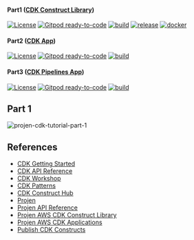 #### Part1 ([CDK Construct Library](https://github.com/AymanZahran/projen-cdk-tutorial-part-1))

[![License](https://img.shields.io/badge/License-Apache%202.0-yellowgreen.svg)](https://opensource.org/licenses/Apache-2.0)
[![Gitpod ready-to-code](https://img.shields.io/badge/Gitpod-ready--to--code-blue?logo=gitpod)](https://gitpod.io/#https://github.com/AymanZahran/projen-cdk-tutorial-part-1)
[![build](https://github.com/AymanZahran/projen-cdk-tutorial-part-1/actions/workflows/build.yml/badge.svg)](https://github.com/AymanZahran/projen-cdk-tutorial-part-1/actions/workflows/build.yml)
[![release](https://github.com/AymanZahran/projen-cdk-tutorial-part-1/actions/workflows/release.yml/badge.svg)](https://github.com/AymanZahran/projen-cdk-tutorial-part-1/actions/workflows/release.yml)
[![docker](https://img.shields.io/badge/docker-jsii%2Fsuperchain-brightgreen?logo=docker)](https://hub.docker.com/r/jsii/superchain)

#### Part2 ([CDK App](https://github.com/AymanZahran/projen-cdk-tutorial-part-2))

[![License](https://img.shields.io/badge/License-Apache%202.0-yellowgreen.svg)](https://opensource.org/licenses/Apache-2.0)
[![Gitpod ready-to-code](https://img.shields.io/badge/Gitpod-ready--to--code-blue?logo=gitpod)](https://gitpod.io/#https://github.com/AymanZahran/projen-cdk-tutorial-part-2)
[![build](https://github.com/AymanZahran/projen-cdk-tutorial-part-2/actions/workflows/build.yml/badge.svg)](https://github.com/AymanZahran/projen-cdk-tutorial-part-2/actions/workflows/build.yml)

#### Part3 ([CDK Pipelines App](https://github.com/AymanZahran/projen-cdk-tutorial-part-3))

[![License](https://img.shields.io/badge/License-Apache%202.0-yellowgreen.svg)](https://opensource.org/licenses/Apache-2.0)
[![Gitpod ready-to-code](https://img.shields.io/badge/Gitpod-ready--to--code-blue?logo=gitpod)](https://gitpod.io/#https://github.com/AymanZahran/projen-cdk-tutorial-part-3)
[![build](https://github.com/AymanZahran/projen-cdk-tutorial-part-3/actions/workflows/build.yml/badge.svg)](https://github.com/AymanZahran/projen-cdk-tutorial-part-3/actions/workflows/build.yml)

## Part 1

![projen-cdk-tutorial-part-1](https://projen-cdk-tutorial.s3.amazonaws.com/projen-cdk-tutorial-part-1.png)

## References

* [CDK Getting Started](https://docs.aws.amazon.com/cdk/v2/guide/getting_started.html)
* [CDK API Reference](https://docs.aws.amazon.com/cdk/api/v2/)
* [CDK Workshop](https://cdkworkshop.com/)
* [CDK Patterns](https://cdkpatterns.com/)
* [CDK Construct Hub](https://constructs.dev/)
* [Projen](https://github.com/projen/projen)
* [Projen API Reference](https://projen.io/api/API.html)
* [Projen AWS CDK Construct Library](https://projen.io/awscdk-construct.html)
* [Projen AWS CDK Applications](https://projen.io/awscdk-apps.html)
* [Publish CDK Constructs](https://github.com/seeebiii/projen-test)
